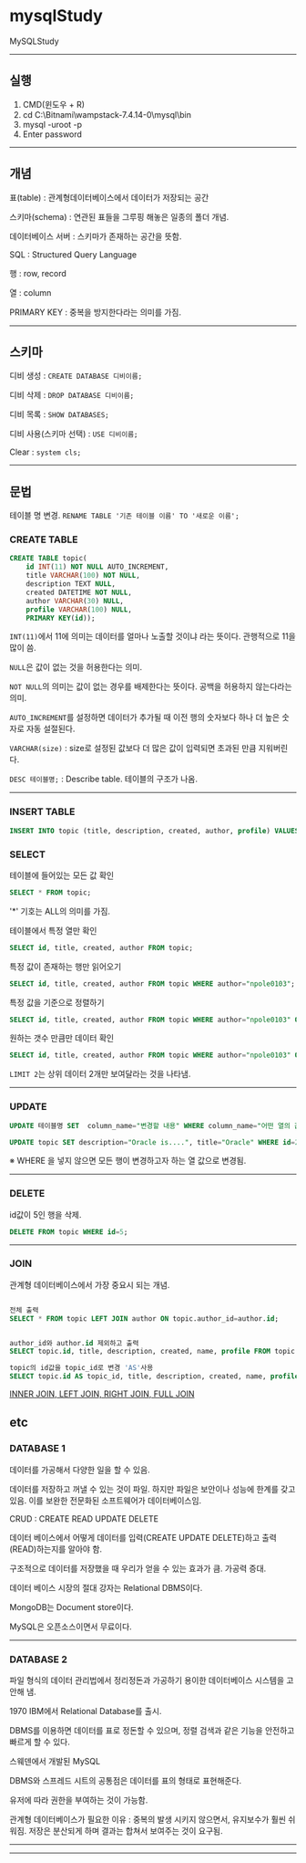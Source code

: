 # mysqlStudy
MySQLStudy

---
## 실행

1. CMD(윈도우 + R)
2. cd C:\Bitnami\wampstack-7.4.14-0\mysql\bin
3. mysql -uroot -p
4. Enter password

---
## 개념

표(table) : 관계형데이터베이스에서 데이터가 저장되는 공간

스키마(schema) : 연관된 표들을 그루핑 해놓은 일종의 폴더 개념.

데이터베이스 서버 : 스키마가 존재하는 공간을 뜻함.

SQL : Structured Query Language

행 : row, record

열 : column

PRIMARY KEY : 중복을 방지한다라는 의미를 가짐.

---

## 스키마

디비 생성 : `CREATE DATABASE 디비이름;`

디비 삭제 : `DROP DATABASE 디비이름;`

디비 목록 : `SHOW DATABASES;`

디비 사용(스키마 선택) : `USE 디비이름;`

Clear : `system cls;`

---

## 문법

테이블 명 변경.
`RENAME TABLE '기존 테이블 이름' TO '새로운 이름';`

### CREATE TABLE

``` sql
CREATE TABLE topic(
    id INT(11) NOT NULL AUTO_INCREMENT,
    title VARCHAR(100) NOT NULL,
    description TEXT NULL,
    created DATETIME NOT NULL,
    author VARCHAR(30) NULL,
    profile VARCHAR(100) NULL,
    PRIMARY KEY(id));
```

`INT(11)`에서 11에 의미는 데이터를 얼마나 노출할 것이냐 라는 뜻이다. 관행적으로 11을 많이 씀.

`NULL`은 값이 없는 것을 허용한다는 의미.

`NOT NULL`의 의미는 값이 없는 경우를 배제한다는 뜻이다. 공백을 허용하지 않는다라는 의미.

`AUTO_INCREMENT`를 설정하면 데이터가 추가될 때 이전 행의 숫자보다 하나 더 높은 숫자로 자동 설절된다.

`VARCHAR(size)` : size로 설정된 값보다 더 많은 값이 입력되면 초과된 만큼 지워버린다.

`DESC 테이블명;` : Describe table. 테이블의 구조가 나옴.

---
### INSERT TABLE

``` sql
INSERT INTO topic (title, description, created, author, profile) VALUES('MySQL', 'MySQL is....', NOW(), 'npole0103', 'developer');
```

### SELECT

테이블에 들어있는 모든 값 확인

``` sql
SELECT * FROM topic;
```
'*' 기호는 ALL의 의미를 가짐.

테이블에서 특정 열만 확인
``` sql
SELECT id, title, created, author FROM topic;
```

특정 값이 존재하는 행만 읽어오기
```sql
SELECT id, title, created, author FROM topic WHERE author="npole0103";
```

특정 값을 기준으로 정렬하기
``` sql
SELECT id, title, created, author FROM topic WHERE author="npole0103" ORDER BY id DESC;
```

원하는 갯수 만큼만 데이터 확인
``` sql
SELECT id, title, created, author FROM topic WHERE author="npole0103" ORDER BY id DESC LIMIT 2;
```
`LIMIT 2`는 상위 데이터 2개만 보여달라는 것을 나타냄.

---
### UPDATE

``` sql
UPDATE 테이블명 SET  column_name="변경할 내용" WHERE column_name="어떤 열의 값을 바꿀 것인지에 대한 기준값";

UPDATE topic SET description="Oracle is....", title="Oracle" WHERE id=2;

```

※ WHERE 을 넣지 않으면 모든 행이 변경하고자 하는 열 값으로 변경됨.

---
### DELETE
id값이 5인 행을 삭제.
``` sql
DELETE FROM topic WHERE id=5;
```

---

### JOIN

관계형 데이터베이스에서 가장 중요시 되는 개념.

``` sql

전체 출력
SELECT * FROM topic LEFT JOIN author ON topic.author_id=author.id;


author_id와 author.id 제외하고 출력
SELECT topic.id, title, description, created, name, profile FROM topic LEFT JOIN author ON topic.author_id=author.id;

topic의 id값을 topic_id로 변경 'AS'사용
SELECT topic.id AS topic_id, title, description, created, name, profile FROM topic LEFT JOIN author ON topic.author_id=author.id;

```

[INNER JOIN, LEFT JOIN, RIGHT JOIN, FULL JOIN](https://stackoverflow.com/questions/5706437/whats-the-difference-between-inner-join-left-join-right-join-and-full-join)


## etc

### DATABASE 1
데이터를 가공해서 다양한 일을 할 수 있음.

데이터를 저장하고 꺼낼 수 있는 것이 파일. 하지만 파일은 보안이나 성능에 한계를 갖고 있음. 이를 보완한 전문화된 소프트웨어가 데이터베이스임.

CRUD : CREATE READ UPDATE DELETE

데이터 베이스에서 어떻게 데이터를 입력(CREATE UPDATE DELETE)하고 출력(READ)하는지를 알아야 함.

구조적으로 데이터를 저장했을 때 우리가 얻을 수 있는 효과가 큼. 가공력 증대.

데이터 베이스 시장의 절대 강자는 Relational DBMS이다.

MongoDB는 Document store이다.

MySQL은 오픈소스이면서 무료이다.

---
### DATABASE 2

파일 형식의 데이터 관리법에서 정리정돈과 가공하기 용이한 데이터베이스 시스템을 고안해 냄.

1970 IBM에서 Relational Database를 출시.

DBMS를 이용하면 데이터를 표로 정돈할 수 있으며, 정렬 검색과 같은 기능을 안전하고 빠르게 할 수 있다.

스웨덴에서 개발된 MySQL

DBMS와 스프레드 시트의 공통점은 데이터를 표의 형태로 표현해준다.

유저에 따라 권한을 부여하는 것이 가능함.

관계형 데이터베이스가 필요한 이유 : 중복의 발생 시키지 않으면서, 유지보수가 훨씬 쉬워짐. 저장은 분산되게 하며 결과는 합쳐서 보여주는 것이 요구됨.

---




---